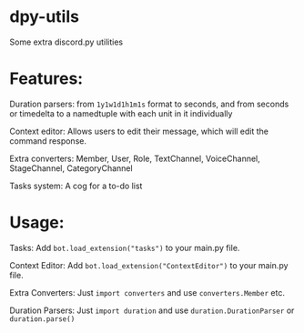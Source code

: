 # dpy-utils
Some extra discord.py utilities

# Features:
Duration parsers: from `1y1w1d1h1m1s` format to seconds, and from seconds or timedelta to a namedtuple with each unit in it individually

Context editor: Allows users to edit their message, which will edit the command response.

Extra converters: Member, User, Role, TextChannel, VoiceChannel, StageChannel, CategoryChannel

Tasks system: A cog for a to-do list

# Usage:
Tasks: Add `bot.load_extension("tasks")` to your main.py file.

Context Editor: Add `bot.load_extension("ContextEditor")` to your main.py file.

Extra Converters: Just `import converters` and use `converters.Member` etc.

Duration Parsers: Just `import duration` and use `duration.DurationParser` or `duration.parse()`
